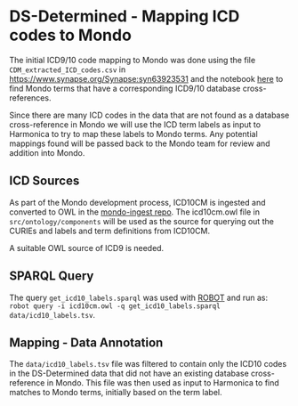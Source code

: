 # DS-Determined - Mapping ICD codes to Mondo

The initial ICD9/10 code mapping to Mondo was done using the file `CDM_extracted_ICD_codes.csv` 
in https://www.synapse.org/Synapse:syn63923531 and the notebook [here](https://github.com/include-dcc/Data-Harmonization-and-QC-Team/blob/main/src/notebooks/icd-to-mondo/Compare%20Xrefs%20-%20DS-Determined.ipynb) to find Mondo terms that have a corresponding ICD9/10 database cross-references.

Since there are many ICD codes in the data that are not found as a database cross-reference in Mondo we will use the ICD term labels as input to Harmonica to try to map these labels to Mondo terms. Any potential mappings found will be passed back to the Mondo team for review and addition into Mondo.
 
## ICD Sources
As part of the Mondo development process, ICD10CM is ingested and converted to OWL in the [mondo-ingest repo](https://github.com/monarch-initiative/mondo-ingest). The icd10cm.owl file in `src/ontology/components` will be used as the source for querying out the CURIEs and labels and term definitions from ICD10CM.

A suitable OWL source of ICD9 is needed.


## SPARQL Query
The query `get_icd10_labels.sparql` was used with [ROBOT](https://robot.obolibrary.org/) and run as:
`robot query -i icd10cm.owl -q get_icd10_labels.sparql data/icd10_labels.tsv`. 

## Mapping - Data Annotation
The `data/icd10_labels.tsv` file was filtered to contain only the ICD10 codes in the DS-Determined data that did not have an existing database cross-reference in Mondo. This file was then used as input to Harmonica to find matches to Mondo terms, initially based on the term label.


